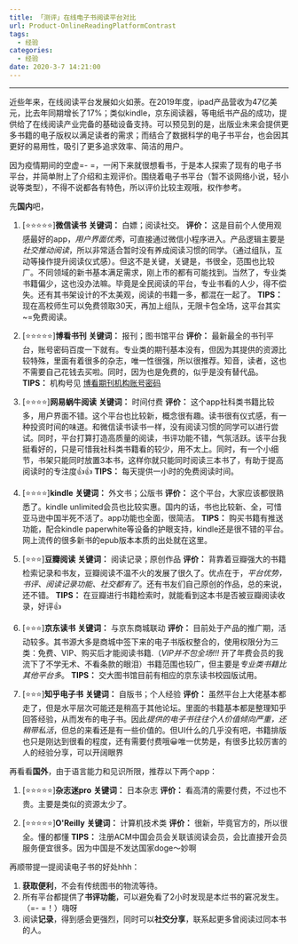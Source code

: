 ```yaml
---
title: 「测评」在线电子书阅读平台对比
url: Product-OnlineReadingPlatformContrast
tags:
  - 经验
categories:
  - 经验
date: 2020-3-7 14:21:00
---
```


* * *

近些年来，在线阅读平台发展如火如荼。在2019年度，ipad产品营收为47亿美元，比去年同期增长了17%；类似kindle，京东阅读器，等电纸书产品的成功，提供给了在线阅读产业完备的基础设备支持。可以预见到的是，出版业未来会提供更多书籍的电子版权以满足读者的需求；而结合了数据科学的电子书平台，也会因其更好的易用性，吸引了更多追求效率、简洁的用户。<!-- more -->

因为疫情期间的空虚=- =，一闲下来就很想看书，于是本人探索了现有的电子书平台，并简单附上了介绍和主观评价。围绕着电子书平台（暂不谈网络小说，轻小说等类型），不得不说都各有特色，所以评价比较主观哦，权作参考。

先**国内**吧，

1. [⭐⭐⭐⭐⭐]**微信读书**
**关键词：** 白嫖；阅读社交。
**评价：** 这是目前个人使用观感最好的app，*用户界面优秀*，可直接通过微信小程序进入。产品逻辑主要是*社交推动阅读*，所以非常适合暂时没有养成阅读习惯的同学。（通过组队，互动等操作提升阅读仪式感）。但这不是关键，关键是，书很全，范围也比较广。不同领域的新书基本满足需求，刚上市的都有可能找到。当然了，专业类书籍偏少，这也没办法嘛。毕竟是全民阅读的平台，专业书看的人少，得不偿失。还有其书架设计的不太美观，阅读的书籍一多，都混在一起了。
**TIPS：** 现在高校师生可以免费领取30天，再加上组队，无限卡包全场，这平台其实~=免费阅读。

2. [⭐⭐⭐⭐⭐]**博看书刊**
**关键词：** 报刊；图书馆平台
**评价：** 最新最全的书刊平台，账号密码百度一下就有。专业类的期刊基本没有，但因为其提供的资源比较特殊，里面有着很多的杂志，唯一性很强，所以很推荐。知音，读者，这也不需要自己花钱去买啦。同时，因为也是免费的，似乎是没有替代品。
**TIPS：** 机构号见 [博看期刊机构账号密码](https://www.52pojie.cn/thread-803069-1-1.html)

3. [⭐⭐⭐⭐]**网易蜗牛阅读**
**关键词：** 时间付费
**评价：** 这个app社科类书籍比较多，用户界面不错。这个平台也比较新，概念很有趣。读书很有仪式感，有一种投资时间的味道。和微信读书读书一样，没有阅读习惯的同学可以进行尝试。同时，平台打算打造高质量的阅读，书评功能不错，气氛活跃。该平台我挺看好的，只是可惜我社科类书籍看的较少，用不太上。同时，有一个小细节，书架只能同时放置3本书，这样你就只能同时阅读三本书了，有助于提高阅读时的专注度👍👍
**TIPS：** 每天提供一小时的免费阅读时间。

4. [⭐⭐⭐⭐]**kindle**
**关键词：** 外文书；公版书
**评价：** 这个平台，大家应该都很熟悉了。kindle unlimited会员也比较实惠。国内的话，书也比较新、全，可惜亚马逊中国半死不活了。app功能也全面，很简洁。
**TIPS：** 购买书籍有推送功能，配合kindle paperwhite等设备的护眼支持，kindle还是很不错的平台。网上流传的很多新书的epub版本本质的出处就在这里。

5. [⭐⭐⭐]**豆瓣阅读**
**关键词：** 阅读记录；原创作品
**评价：** 背靠着豆瓣强大的书籍检索记录和书友，豆瓣阅读不温不火的发展了很久了。优点在于，*平台优势，书评、阅读记录功能、社交都有了*。还有书友们自己原创的作品，总的来说，还不错。
**TIPS：** 在豆瓣进行书籍检索时，就能看到这本书是否被豆瓣阅读收录，好评👍

6.  [⭐⭐⭐]**京东读书**
**关键词：** 与京东商城联动
**评价：** 目前处于产品的推广期，活动较多。其书源大多是商城中签下来的电子书版权整合的，使用权限分为三类：免费、VIP、购买后才能阅读书籍.（*VIP并不包全场!!!* 开了年费会员的我流下了不学无术、不看条款的眼泪）书籍范围也较广，但主要是*专业类书籍比其他平台多*。
**TIPS：** 交大图书馆目前有相应的京东读书校园版试用。

7. [⭐⭐⭐]**知乎电子书**
**关键词：** 自版书；个人经验
**评价：** 虽然平台上大佬基本都走了，但是水平层次可能还是稍高于其他论坛。里面的书籍基本都是整理知乎回答经验，从而发布的电子书。因此*提供的电子书往往个人价值倾向严重，还稍带私活*，但总的来看还是有一些价值的。但UI什么的几乎没有吧，书籍排版也只是刚达到很看的程度，还有需要付费哦😀唯一优势是，有很多比较厉害的人的经验分享，可以开阔眼界

再看看**国外**，由于语言能力和见识所限，推荐以下两个app：
1.  [⭐⭐⭐⭐⭐]**杂志迷pro**
**关键词：** 日本杂志
**评价：** 看高清的需要付费，不过也不贵。主要是类似的资源太少了。

2.  [⭐⭐⭐⭐⭐]**O'Reilly**
**关键词：** 计算机技术类
**评价：** 很新，毕竟官方的，所以很全。懂的都懂
**TIPS：** 注册ACM中国会员会关联该阅读会员，会比直接开会员服务便宜很多。因为中国是不发达国家doge～妙啊


再顺带提一提阅读电子书的好处hhh：

1. **获取便利**，不会有传统图书的物流等待。
2. 所有平台都提供了**书评功能**，可以避免看了2小时发现是本烂书的窘况发生。（=- =！）嗨呀
3. 阅读**记录**，得到感会更强烈，同时可以**社交分享**，联系起更多曾阅读过同本书的人。
